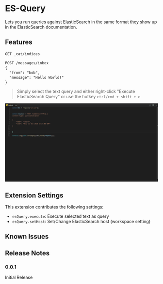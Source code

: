 # ES-Query

Lets you run queries against ElasticSearch in the same format they show up in the
ElasticSearch documentation.



## Features
```
GET _cat/indices
```

```
POST /messages/inbox
{
  "from": "bob",
  "message": "Hello World!"
}
```

> Simply select the text query and either right-click "Execute ElasticSearch Query"
or use the hotkey `ctrl/cmd + shift + e`

![Demo](images/demo.gif)

## Extension Settings

This extension contributes the following settings:

* `esQuery.execute`: Execute selected text as query
* `esQuery.setHost`: Set/Change ElasticSearch host (workspace setting)

## Known Issues

## Release Notes

### 0.0.1

Initial Release